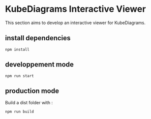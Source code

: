 # KubeDiagrams Interactive Viewer 

This section aims to develop an interactive viewer for KubeDiagrams.

## install dependencies 

```
npm install
```

## developpement mode 

```
npm run start 
```

##  production mode 

Build a dist folder with : 

```
npm run build
```
